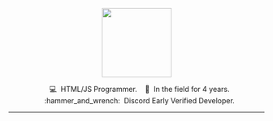 <p align="center">
        <img height="137px" src="https://github-readme-streak-stats.herokuapp.com/?user=hussgb&hide_border=true&theme=nightowl" />
</p>
<div align="center">
&nbsp;&nbsp;&nbsp;💻 &nbsp;HTML/JS Programmer.
&nbsp;&nbsp;&nbsp;📢 &nbsp;In the field for 4 years.
&nbsp;&nbsp;&nbsp;:hammer_and_wrench: &nbsp;Discord Early Verified Developer.
  </div>
<hr/>
<br/>
